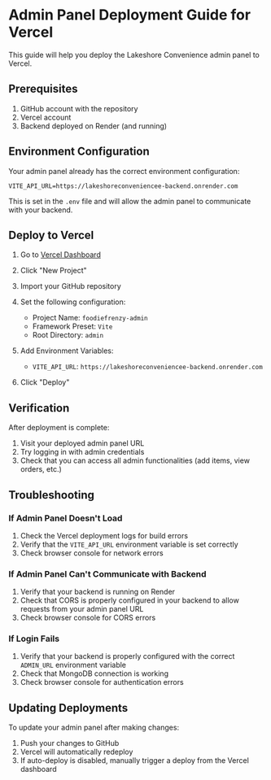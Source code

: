 # Admin Panel Deployment Guide for Vercel

This guide will help you deploy the Lakeshore Convenience admin panel to Vercel.

## Prerequisites

1. GitHub account with the repository
2. Vercel account
3. Backend deployed on Render (and running)

## Environment Configuration

Your admin panel already has the correct environment configuration:

```
VITE_API_URL=https://lakeshoreconveniencee-backend.onrender.com
```

This is set in the `.env` file and will allow the admin panel to communicate with your backend.

## Deploy to Vercel

1. Go to [Vercel Dashboard](https://vercel.com/dashboard)

2. Click "New Project"

3. Import your GitHub repository

4. Set the following configuration:

   - Project Name: `foodiefrenzy-admin`
   - Framework Preset: `Vite`
   - Root Directory: `admin`

5. Add Environment Variables:

   - `VITE_API_URL`: `https://lakeshoreconveniencee-backend.onrender.com`

6. Click "Deploy"

## Verification

After deployment is complete:

1. Visit your deployed admin panel URL
2. Try logging in with admin credentials
3. Check that you can access all admin functionalities (add items, view orders, etc.)

## Troubleshooting

### If Admin Panel Doesn't Load

1. Check the Vercel deployment logs for build errors
2. Verify that the `VITE_API_URL` environment variable is set correctly
3. Check browser console for network errors

### If Admin Panel Can't Communicate with Backend

1. Verify that your backend is running on Render
2. Check that CORS is properly configured in your backend to allow requests from your admin panel URL
3. Check browser console for CORS errors

### If Login Fails

1. Verify that your backend is properly configured with the correct `ADMIN_URL` environment variable
2. Check that MongoDB connection is working
3. Check browser console for authentication errors

## Updating Deployments

To update your admin panel after making changes:

1. Push your changes to GitHub
2. Vercel will automatically redeploy
3. If auto-deploy is disabled, manually trigger a deploy from the Vercel dashboard
